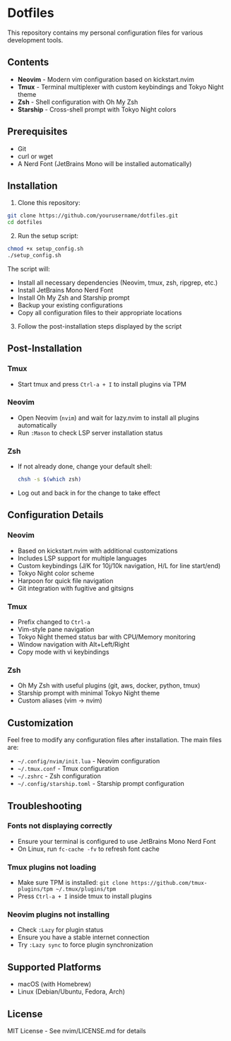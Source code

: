 # Dotfiles

This repository contains my personal configuration files for various development tools.

## Contents

- **Neovim** - Modern vim configuration based on kickstart.nvim
- **Tmux** - Terminal multiplexer with custom keybindings and Tokyo Night theme
- **Zsh** - Shell configuration with Oh My Zsh
- **Starship** - Cross-shell prompt with Tokyo Night colors

## Prerequisites

- Git
- curl or wget
- A Nerd Font (JetBrains Mono will be installed automatically)

## Installation

1. Clone this repository:
```bash
git clone https://github.com/yourusername/dotfiles.git
cd dotfiles
```

2. Run the setup script:
```bash
chmod +x setup_config.sh
./setup_config.sh
```

The script will:
- Install all necessary dependencies (Neovim, tmux, zsh, ripgrep, etc.)
- Install JetBrains Mono Nerd Font
- Install Oh My Zsh and Starship prompt
- Backup your existing configurations
- Copy all configuration files to their appropriate locations

3. Follow the post-installation steps displayed by the script

## Post-Installation

### Tmux
- Start tmux and press `Ctrl-a + I` to install plugins via TPM

### Neovim
- Open Neovim (`nvim`) and wait for lazy.nvim to install all plugins automatically
- Run `:Mason` to check LSP server installation status

### Zsh
- If not already done, change your default shell:
  ```bash
  chsh -s $(which zsh)
  ```
- Log out and back in for the change to take effect

## Configuration Details

### Neovim
- Based on kickstart.nvim with additional customizations
- Includes LSP support for multiple languages
- Custom keybindings (J/K for 10j/10k navigation, H/L for line start/end)
- Tokyo Night color scheme
- Harpoon for quick file navigation
- Git integration with fugitive and gitsigns

### Tmux
- Prefix changed to `Ctrl-a`
- Vim-style pane navigation
- Tokyo Night themed status bar with CPU/Memory monitoring
- Window navigation with Alt+Left/Right
- Copy mode with vi keybindings

### Zsh
- Oh My Zsh with useful plugins (git, aws, docker, python, tmux)
- Starship prompt with minimal Tokyo Night theme
- Custom aliases (vim → nvim)

## Customization

Feel free to modify any configuration files after installation. The main files are:
- `~/.config/nvim/init.lua` - Neovim configuration
- `~/.tmux.conf` - Tmux configuration
- `~/.zshrc` - Zsh configuration
- `~/.config/starship.toml` - Starship prompt configuration

## Troubleshooting

### Fonts not displaying correctly
- Ensure your terminal is configured to use JetBrains Mono Nerd Font
- On Linux, run `fc-cache -fv` to refresh font cache

### Tmux plugins not loading
- Make sure TPM is installed: `git clone https://github.com/tmux-plugins/tpm ~/.tmux/plugins/tpm`
- Press `Ctrl-a + I` inside tmux to install plugins

### Neovim plugins not installing
- Check `:Lazy` for plugin status
- Ensure you have a stable internet connection
- Try `:Lazy sync` to force plugin synchronization

## Supported Platforms

- macOS (with Homebrew)
- Linux (Debian/Ubuntu, Fedora, Arch)

## License

MIT License - See nvim/LICENSE.md for details

